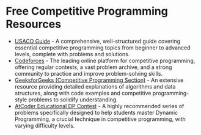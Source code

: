 # Free Competitive Programming Resources

*   [USACO Guide](https://usaco.guide/) - A comprehensive, well-structured guide covering essential competitive programming topics from beginner to advanced levels, complete with problems and solutions.
*   [Codeforces](https://codeforces.com/) - The leading online platform for competitive programming, offering regular contests, a vast problem archive, and a strong community to practice and improve problem-solving skills.
*   [GeeksforGeeks (Competitive Programming Section)](https://www.geeksforgeeks.org/competitive-programming-a-complete-guide/) - An extensive resource providing detailed explanations of algorithms and data structures, along with code examples and competitive programming-style problems to solidify understanding.
*   [AtCoder Educational DP Contest](https://atcoder.jp/contests/dp) - A highly recommended series of problems specifically designed to help students master Dynamic Programming, a crucial technique in competitive programming, with varying difficulty levels.